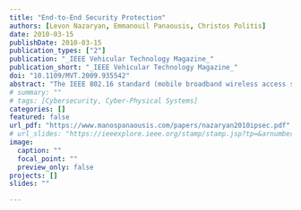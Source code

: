 ```yaml
---
title: "End-to-End Security Protection"
authors: [Levon Nazaryan, Emmanouil Panaousis, Christos Politis]
date: 2010-03-15
publishDate: 2010-03-15
publication_types: ["2"]
publication: "_IEEE Vehicular Technology Magazine_"
publication_short: "_IEEE Vehicular Technology Magazine_"
doi: "10.1109/MVT.2009.935542"
abstract: "The IEEE 802.16 standard (mobile broadband wireless access system), which is also known as worldwide interoperability for microwave access (WiMAX), is one of the latest technologies in the wireless world. The main goal of WiMAX is to deliver wireless communications with quality of service (QoS) guarantees, security, and mobility. In this article, we have evaluated the performance of the Internet Protocol security (IPSec) over WiMAX networks. We have also illustrated the results of the simulations. We have also depicted the processing time and the throughput introduced when IPSec is applied over WiMAX technology (IEEE 802.16)."
# summary: ""
# tags: [Cybersecurity, Cyber-Physical Systems]
categories: []
featured: false
url_pdf: "https://www.manospanaousis.com/papers/nazaryan2010ipsec.pdf"
# url_slides: "https://ieeexplore.ieee.org/stamp/stamp.jsp?tp=&arnumber=8894107"
image:
  caption: ""
  focal_point: ""
  preview_only: false
projects: []
slides: ""

---
```

